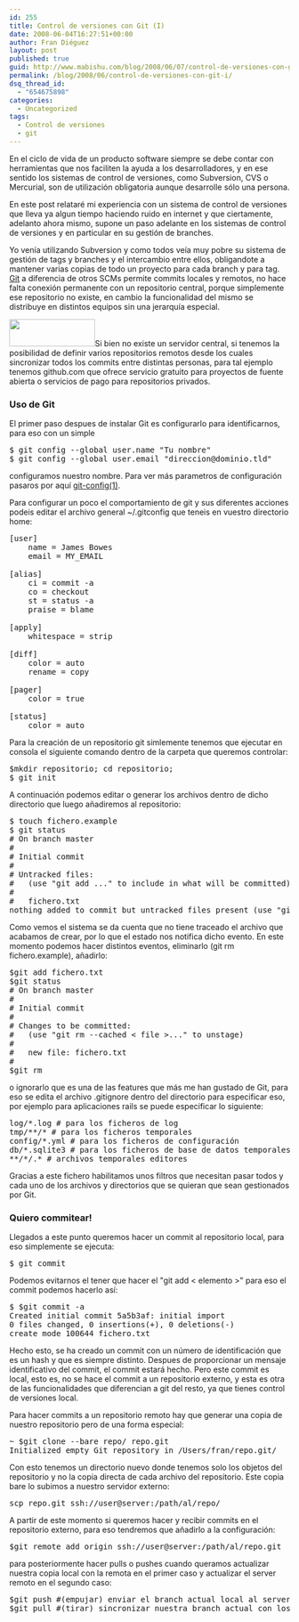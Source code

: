```yaml
---
id: 255
title: Control de versiones con Git (I)
date: 2008-06-04T16:27:51+00:00
author: Fran Diéguez
layout: post
published: true
guid: http://www.mabishu.com/blog/2008/06/07/control-de-versiones-con-git-i
permalink: /blog/2008/06/control-de-versiones-con-git-i/
dsq_thread_id:
  - "654675898"
categories:
  - Uncategorized
tags:
  - Control de versiones
  - git
---
```

En el ciclo de vida de un producto software siempre se debe contar con herramientas que nos faciliten la ayuda a los desarrolladores, y en ese sentido los sistemas de control de versiones, como Subversion, CVS o Mercurial, son de utilización obligatoria aunque desarrolle sólo una persona.

En este post relataré mi experiencia con un sistema de control de versiones que lleva ya algun tiempo haciendo ruido en internet y que ciertamente, adelanto ahora mismo, supone un paso adelante en los sistemas de control de versiones y en particular en su gestión de branches.

Yo venía utilizando Subversion y como todos veía muy pobre su sistema de gestión de tags y branches y el intercambio entre ellos, obligandote a mantener varias copias de todo un proyecto para cada branch y para tag.
<a title="Git - version control system" href="http://git.or.cz/">Git</a> a diferencia de otros SCMs permite commits locales y remotos, no hace falta conexión permanente con un repositorio central, porque simplemente ese repositorio no existe, en cambio la funcionalidad del mismo se distribuye en distintos equipos sin una jerarquía especial.

<a href="http://mabishu.com/wp-content/uploads/2008/07/github.png"><img class="size-medium wp-image-153 alignright" title="github" alt="" src="http://mabishu.com/wp-content/uploads/2008/07/github.png" width="154" height="49" /></a>Si bien no existe un servidor central, si tenemos la posibilidad de definir varios repositorios remotos desde los cuales sincronizar todos los commits entre distintas personas, para tal ejemplo tenemos github.com que ofrece servicio gratuito para proyectos de fuente abierta o servicios de pago para repositorios privados.
<h3>Uso de Git</h3>
El primer paso despues de instalar Git es configurarlo para identificarnos, para eso con un simple
<pre>$ git config --global user.name "Tu nombre"
$ git config --global user.email "direccion@dominio.tld"</pre>
configuramos nuestro nombre. Para ver más parametros de configuración pasaros por aquí <a title="git-config(1)" href="http://www.kernel.org/pub/software/scm/git/docs/git-config.html">git-config(1)</a>.

Para configurar un poco el comportamiento de git y sus diferentes acciones podeis editar el archivo general ~/.gitconfig que teneis en vuestro directorio home:
<pre lang="bash">[user]
    name = James Bowes
    email = MY_EMAIL

[alias]
    ci = commit -a
    co = checkout
    st = status -a
    praise = blame

[apply]
    whitespace = strip

[diff]
    color = auto
    rename = copy

[pager]
    color = true

[status]
    color = auto</pre>
Para la creación de un repositorio git simlemente tenemos que ejecutar en consola el siguiente comando dentro de la carpeta que queremos controlar:
<pre lang="bash">$mkdir repositorio; cd repositorio;
$ git init</pre>


A continuación podemos editar o generar los archivos dentro de dicho directorio que luego añadiremos al repositorio:
<pre>$ touch fichero.example
$ git status
# On branch master
#
# Initial commit
#
# Untracked files:
#   (use "git add ..." to include in what will be committed)
#
#	fichero.txt
nothing added to commit but untracked files present (use "git add" to track)</pre>
Como vemos el sistema se da cuenta que no tiene traceado el archivo que acabamos de crear, por lo que el estado nos notifica dicho evento. En este momento podemos hacer distintos eventos, eliminarlo (git rm fichero.example), añadirlo:
<pre>$git add fichero.txt
$git status
# On branch master
#
# Initial commit
#
# Changes to be committed:
#   (use "git rm --cached &lt; file >..." to unstage)
#
#	new file: fichero.txt
#
$git rm</pre>
o ignorarlo que es una de las features que más me han gustado de Git, para eso se edita el archivo .gitignore dentro del directorio para especificar eso, por ejemplo para aplicaciones rails se puede especificar lo siguiente:
<pre lang="bash">log/*.log # para los ficheros de log
tmp/**/* # para los ficheros temporales
config/*.yml # para los ficheros de configuración
db/*.sqlite3 # para los ficheros de base de datos temporales
**/*/.* # archivos temporales editores</pre>
Gracias a este fichero habilitamos unos filtros que necesitan pasar todos y cada uno de los archivos y directorios que se quieran que sean gestionados por Git.
<h3>Quiero commitear!</h3>
Llegados a este punto queremos hacer un commit al repositorio local, para eso simplemente se ejecuta:
<pre>$ git commit</pre>
Podemos evitarnos el tener que hacer el "git add &lt; elemento >" para eso el commit podemos hacerlo así:
<pre>$ $git commit -a
Created initial commit 5a5b3af: initial import
0 files changed, 0 insertions(+), 0 deletions(-)
create mode 100644 fichero.txt</pre>
Hecho esto, se ha creado un commit con un número de identificación que es un hash y que es siempre distinto. Despues de proporcionar un mensaje identificativo del commit, el commit estará hecho.
Pero este commit es local, esto es, no se hace el commit a un repositorio externo, y esta es otra de las funcionalidades que diferencian a git del resto, ya que tienes control de versiones local.

Para hacer commits a un repositorio remoto hay que generar una copia de nuestro repositorio pero de una forma especial:
<pre>~ $git clone --bare repo/ repo.git
Initialized empty Git repository in /Users/fran/repo.git/</pre>
Con esto tenemos un directorio nuevo donde tenemos solo los objetos del repositorio y no la copia directa de cada archivo del repositorio. Este copia bare lo subimos a nuestro servidor externo:
<pre>scp repo.git ssh://user@server:/path/al/repo/</pre>
A partir de este momento si queremos hacer y recibir commits en el repositorio externo, para eso tendremos que añadirlo a la configuración:
<pre>$git remote add origin ssh://user@server:/path/al/repo.git</pre>
para posteriormente hacer pulls o pushes cuando queramos actualizar nuestra copia local con la remota en el primer caso y actualizar el server remoto en el segundo caso:
<pre>$git push #(empujar) enviar el branch actual local al server remoto
$git pull #(tirar) sincronizar nuestra branch actual con los cambios del server remoto</pre>
